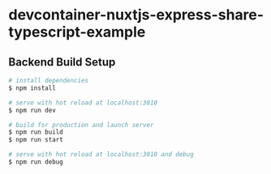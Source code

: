 # devcontainer-nuxtjs-express-share-typescript-example

## Backend Build Setup

```bash
# install dependencies
$ npm install

# serve with hot reload at localhost:3010
$ npm run dev

# build for production and launch server
$ npm run build
$ npm run start

# serve with hot reload at localhost:3010 and debug
$ npm run debug
```

